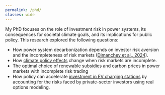 ```yaml
---
permalink: /phd/
classes: wide
---
```

My PhD focuses on the role of investment risk in power systems, its consequences for societal climate goals, and its implications for public policy. This research explored the following questions:

* How power system decarbonization depends on investor risk aversion and the incompleteness of risk markets ([Dimanchev et al., 2024](https://doi.org/10.1016/j.eneco.2024.107639)).
* How [climate policy effects](https://doi.org/10.32866/001c.94993) change when risk markets are incomplete.
* The optimal choice of renewable subsidies and carbon prices in power markets with incomplete risk trading
* How policy can accelerate [investment in EV charging stations](https://www.sciencedirect.com/science/article/pii/S0301421523002884) by accounting for the risks faced by private-sector investors using real options modeling.
